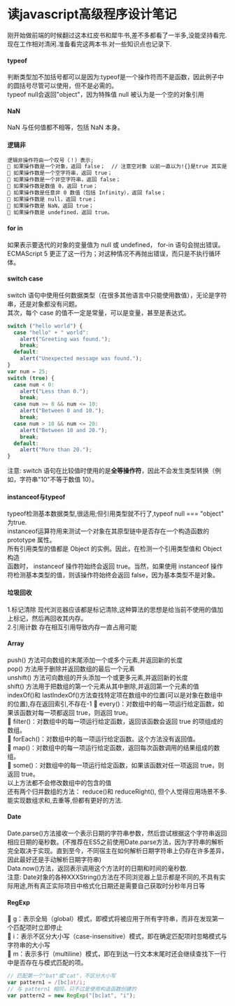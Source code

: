 # 读javascript高级程序设计笔记
刚开始做前端的时候翻过这本红皮书和犀牛书,差不多都看了一半多,没能坚持看完.现在工作相对清闲.准备看完这两本书.对一些知识点也记录下.

#### typeof
判断类型加不加括号都可以是因为:typeof是一个操作符而不是函数，因此例子中的圆括号尽管可以使用，但不是必需的。  
typeof null会返回"object"，因为特殊值 null 被认为是一个空的对象引用
#### NaN
NaN 与任何值都不相等，包括 NaN 本身。
#### 逻辑非
````html
逻辑非操作符由一个叹号（！）表示;
 如果操作数是一个对象，返回 false；  // 注意空对象 以前一直以为!{}是true 其实是false;可以理解成对象总是指向一个地址,例如0x11, 所以!0x11是false
 如果操作数是一个空字符串，返回 true；
 如果操作数是一个非空字符串，返回 false；
 如果操作数是数值 0，返回 true；
 如果操作数是任意非 0 数值（包括 Infinity），返回 false；
 如果操作数是 null，返回 true；
 如果操作数是 NaN，返回 true；
 如果操作数是 undefined，返回 true。
````
#### for in
如果表示要迭代的对象的变量值为 null 或 undefined， for-in 语句会抛出错误。  
ECMAScript 5 更正了这一行为；对这种情况不再抛出错误，而只是不执行循环体。
#### switch case
switch 语句中使用任何数据类型（在很多其他语言中只能使用数值），无论是字符串，还是对象都没有问题。  
其次，每个 case 的值不一定是常量，可以是变量，甚至是表达式。
````js
switch ("hello world") {
  case "hello" + " world":
    alert("Greeting was found.");
    break;
  default:
    alert("Unexpected message was found.");
}
var num = 25;
switch (true) {
  case num < 0:
    alert("Less than 0.");
    break;
  case num >= 0 && num <= 10:
    alert("Between 0 and 10.");
    break;
  case num > 10 && num <= 20:
    alert("Between 10 and 20.");
    break;
  default:
    alert("More than 20.");
}
````
注意: switch 语句在比较值时使用的是<strong>全等操作符</strong>，因此不会发生类型转换（例如，字符串"10"不等于数值 10）。
#### instanceof与typeof
typeof检测基本数据类型,很适用;但引用类型就不行了,typeof null === "object" 为true.   
instanceof运算符用来测试一个对象在其原型链中是否存在一个构造函数的 prototype 属性。  
所有引用类型的值都是 Object 的实例。因此，在检测一个引用类型值和 Object 构造  
函数时， instanceof 操作符始终会返回 true。当然，如果使用 instanceof 操作符检测基本类型的值，则该操作符始终会返回 false，因为基本类型不是对象。
#### 垃圾回收
1.标记清除 现代浏览器应该都是标记清除,这种算法的思想是给当前不使用的值加上标记，然后再回收其内存。  
2.引用计数 存在相互引用导致内存一直占用可能
#### Array
push() 方法可向数组的末尾添加一个或多个元素,并返回新的长度  
pop() 方法用于删除并返回数组的最后一个元素  
unshift() 方法可向数组的开头添加一个或更多元素,并返回新的长度  
shift() 方法用于把数组的第一个元素从其中删除,并返回第一个元素的值  
indexOf()和 lastIndexOf()方法查找特定项在数组中的位置(可以是对象在数组中的位置),存在返回索引,不存在-1
 every()：对数组中的每一项运行给定函数，如果该函数对每一项都返回 true，则返回 true。  
 filter()：对数组中的每一项运行给定函数，返回该函数会返回 true 的项组成的数组。  
 forEach()：对数组中的每一项运行给定函数。这个方法没有返回值。  
 map()：对数组中的每一项运行给定函数，返回每次函数调用的结果组成的数组。  
 some()：对数组中的每一项运行给定函数，如果该函数对任一项返回 true，则返回 true。  
以上方法都不会修改数组中的包含的值  
还有两个归并数组的方法： reduce()和 reduceRight(), 但个人觉得应用场景不多. 能实现数组求和,去重等,但都有更好的方法.
#### Date
Date.parse()方法接收一个表示日期的字符串参数，然后尝试根据这个字符串返回相应日期的毫秒数。(不推荐在ES5之前使用Date.parse方法，因为字符串的解析完全取决于实现。直到至今，不同宿主在如何解析日期字符串上仍存在许多差异，因此最好还是手动解析日期字符串)  
Data.now()方法，返回表示调用这个方法时的日期和时间的毫秒数.  
注意: Date对象的各种XXXString()方法在不同浏览器上显示都是不同的,不具有实际用途,所有真正实际项目中格式化日期还是需要自己获取时分秒年月日等
#### RegExp
 g：表示全局（global）模式，即模式将被应用于所有字符串，而非在发现第一个匹配项时立即停止  
 i：表示不区分大小写（case-insensitive）模式，即在确定匹配项时忽略模式与字符串的大小写  
 m：表示多行（multiline）模式，即在到达一行文本末尾时还会继续查找下一行中是否存在与模式匹配的项。  
````js
// 匹配第一个"bat"或"cat"，不区分大小写
var pattern1 = /[bc]at/i;
// 与 pattern1 相同，只不过是使用构造函数创建的
var pattern2 = new RegExp("[bc]at", "i");
````












